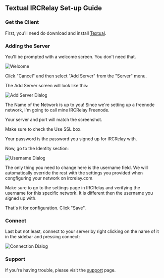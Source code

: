 ## Textual IRCRelay Set-up Guide

### Get the Client

First, you'll need do download and install [Textual](http://codeux.com/textual/).

### Adding the Server

You'll be prompted with a welcome screen. You don't need that.

![Welcome](https://raw.github.com/ircrelay/ircrelay-client-guides/master/guides/textual/img/welcome.png)

Click "Cancel" and then select "Add Server" from the "Server" menu.

The Add Server screen will look like this:

![Add Server Dialog](https://raw.github.com/ircrelay/ircrelay-client-guides/master/guides/textual/img/add_server.png)

The Name of the Network is up to you! Since we're setting up a freenode
network, I'm going to call mine IRCRelay Freenode.

Your server and port will match the screenshot.

Make sure to check the Use SSL box.

Your password is the password you signed up for IRCRelay with.

Now, go to the Identity section:

![Username Dialog](https://raw.github.com/ircrelay/ircrelay-client-guides/master/guides/textual/img/username.png)

The only thing you need to change here is the username field. We will
automatically override the rest with the settings you provided when
congfiguring your network on ircrelay.com.

Make sure to go to the settings page in IRCRelay and verifying the username
for this specific network. It is different then the username you signed up with.

That's it for configuration. Click "Save".

### Connect

Last but not least, connect to your server by right clicking on the name of it
in the sidebar and pressing connect:

![Connection Dialog](https://raw.github.com/ircrelay/ircrelay-client-guides/master/guides/textual/img/conn_dialog.png)

### Support

If you're having trouble, please visit the [support](https://www.ircrelay.com/support) page.
